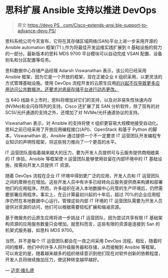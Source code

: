# 思科扩展 Ansible 支持以推进 DevOps

> 原文:[https://devo PS . com/Cisco-extends-ansi ble-support-to-advance-devo PS/](https://devops.com/cisco-extends-ansible-support-to-advance-devops/)

思科系统公司今天宣布，它将在其存储区域网络(SAN)平台上进一步采用开源的 Ansible automation 框架(T1 ),作为将最佳开发运维实践扩展到 it 基础设施的努力的一部分。最新版本的思科 MDS 9700 平台模块可以自动完成 VSAN 配置、设备别名和分区配置等任务。

思科数据中心存储产品经理 Adarsh Viswanathan 表示，该公司已经采用 Ansible 框架，因为它是一个开放的框架，现在正被企业 it 组织采用，以更灵活的方式管理基础设施。使用 DevOps 流程开发的云原生应用[的兴起不仅导致更多应用访问公共数据池，还要求对底层存储平台进行动态更改。](https://devops.com/devops-chat-devops-and-the-programmable-network-with-cisco-devnet/)

当 64G 线路卡上市时，思科将增加对它们的支持，以及对非易失性快速内存(NVMe)和全闪存阵列的支持。Cisco 还扩展了其 SAN 分析软件，除了现有的对 SCSI/光纤通道的支持之外，还增加了对 NVMe/光纤通道协议的支持。

Viswanathan 表示，对 Ansible 的支持将使 it 组织更容易大规模地接受自动化。思科之前已经采用了开放应用编程接口(API)、OpenStack 和基于 Python 的脚本。Viswanathan 说，Ansible 通过提供一个不一定要求 IT 运营团队开发编程专业知识的声明性框架，将这些努力推向了一个更高的水平。

IT 运营团队面临着越来越大的压力，要为开发人员提供可与云服务提供商相媲美的 IT 体验。Ansible 等框架使 it 运营团队能够使用驻留在内部环境中的 IT 基础设施，按需向开发人员提供 IT 资源。

随着 DevOps 流程在企业 IT 环境中得到更广泛的应用，开发人员和 IT 运营团队之间的摩擦也在增加。这些开发人员中有许多已经转向云服务提供商来构建和部署他们的应用程序。然而，许多组织在进入本地数据中心托管的生产环境后，仍然需要部署应用程序。事实上，在云计算最初兴起的十年后，超过 70%的企业应用程序仍然在本地数据中心运行。管理这些内部 IT 环境的 IT 运营团队需要为开发人员提供对资源的访问，他们可以根据需要轻松扩展和缩减资源。

基于微服务的云原生应用将进一步挑战 IT 运营团队，因为尝试共享有限 IT 基础架构资源的应用服务数量只会增加。就思科而言，这些有限的资源是连接到 San 的机架式服务器，如思科 MDS 9700。

当然，并不是每个 IT 运营团队都会在一夜之间采用 DevOps 流程。相反，随着时间的推移，他们中的许多人将升级服务器和存储，从而接触到 Ansible 等框架。可以肯定的是，随着越来越多的组织继续意识到他们现在对软件创新的依赖程度，开发人员将继续施加压力，使这种转变越早越好。

— [迈克·维扎德](https://devops.com/author/mike-vizard/)